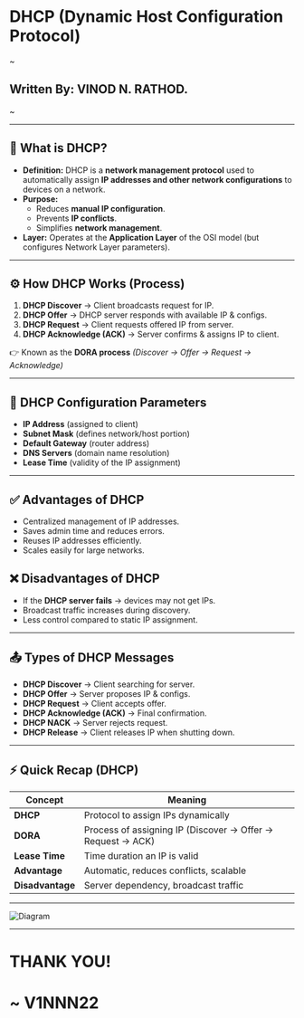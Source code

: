 # DHCP (Dynamic Host Configuration Protocol)  
~
## Written By: VINOD N. RATHOD.  
~

---

## 📌 What is DHCP?  
- **Definition:** DHCP is a **network management protocol** used to automatically assign **IP addresses and other network configurations** to devices on a network.  
- **Purpose:**  
  - Reduces **manual IP configuration**.  
  - Prevents **IP conflicts**.  
  - Simplifies **network management**.  
- **Layer:** Operates at the **Application Layer** of the OSI model (but configures Network Layer parameters).  

---

## ⚙️ How DHCP Works (Process)  
1. **DHCP Discover** → Client broadcasts request for IP.  
2. **DHCP Offer** → DHCP server responds with available IP & configs.  
3. **DHCP Request** → Client requests offered IP from server.  
4. **DHCP Acknowledge (ACK)** → Server confirms & assigns IP to client.  

👉 Known as the **DORA process** *(Discover → Offer → Request → Acknowledge)*  

---

## 📡 DHCP Configuration Parameters  
- **IP Address** (assigned to client)  
- **Subnet Mask** (defines network/host portion)  
- **Default Gateway** (router address)  
- **DNS Servers** (domain name resolution)  
- **Lease Time** (validity of the IP assignment)  

---

## ✅ Advantages of DHCP  
- Centralized management of IP addresses.  
- Saves admin time and reduces errors.  
- Reuses IP addresses efficiently.  
- Scales easily for large networks.  

## ❌ Disadvantages of DHCP  
- If the **DHCP server fails** → devices may not get IPs.  
- Broadcast traffic increases during discovery.  
- Less control compared to static IP assignment.  

---

## 📤 Types of DHCP Messages  
- **DHCP Discover** → Client searching for server.  
- **DHCP Offer** → Server proposes IP & configs.  
- **DHCP Request** → Client accepts offer.  
- **DHCP Acknowledge (ACK)** → Final confirmation.  
- **DHCP NACK** → Server rejects request.  
- **DHCP Release** → Client releases IP when shutting down.  

---

## ⚡ Quick Recap (DHCP)  

| Concept       | Meaning |
|---------------|---------|
| **DHCP**      | Protocol to assign IPs dynamically |
| **DORA**      | Process of assigning IP (Discover → Offer → Request → ACK) |
| **Lease Time**| Time duration an IP is valid |
| **Advantage** | Automatic, reduces conflicts, scalable |
| **Disadvantage** | Server dependency, broadcast traffic |

---

![Diagram](Assets/dhcp_process.png)  

---

# THANK YOU!  
# ~ **V1NNN22**
